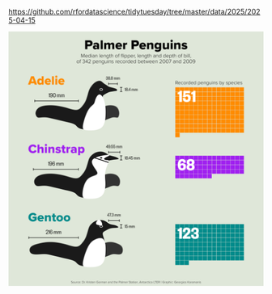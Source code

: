 https://github.com/rfordatascience/tidytuesday/tree/master/data/2025/2025-04-15

![](plots/penguins_base_R.png)
